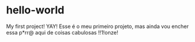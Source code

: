 # hello-world
My first project! YAY!
Esse é o meu primeiro projeto, mas ainda vou encher essa p*rr@ aqui de coisas cabulosas !!1!onze!
